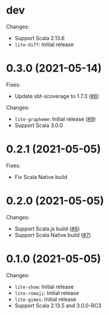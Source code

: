 # dev

Changes:

- Support Scala 2.13.6
- `lite-diff`: Initial release

# 0.3.0 (2021-05-14)

Fixes:

- Update sbt-scoverage to 1.7.3 ([#8](https://github.com/MakeNowJust-Labo/lite/pull/8))

Changes:

- `lite-grapheme`: Initial release ([#9](https://github.com/MakeNowJust-Labo/lite/pull/9))
- Support Scala 3.0.0

# 0.2.1 (2021-05-05)

Fixes:

- Fix Scala Native build

# 0.2.0 (2021-05-05)

Changes:

- Support Scala.js build ([#6](https://github.com/MakeNowJust-Labo/lite/pull/6))
- Support Scala Native build ([#7](https://github.com/MakeNowJust-Labo/lite/pull/7))

# 0.1.0 (2021-05-05)

Changes:

- `lite-show`: Initial release
- `lite-romaji`: Initial release
- `lite-gimei`: Initial release
- Support Scala 2.13.5 and 3.0.0-RC3
